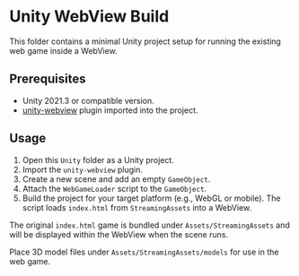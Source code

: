 # Unity WebView Build

This folder contains a minimal Unity project setup for running the existing web game inside a WebView.

## Prerequisites
- Unity 2021.3 or compatible version.
- [unity-webview](https://github.com/gree/unity-webview) plugin imported into the project.

## Usage
1. Open this `Unity` folder as a Unity project.
2. Import the `unity-webview` plugin.
3. Create a new scene and add an empty `GameObject`.
4. Attach the `WebGameLoader` script to the `GameObject`.
5. Build the project for your target platform (e.g., WebGL or mobile). The script loads `index.html` from `StreamingAssets` into a WebView.

The original `index.html` game is bundled under `Assets/StreamingAssets` and will be displayed within the WebView when the scene runs.

Place 3D model files under `Assets/StreamingAssets/models` for use in the web game.
